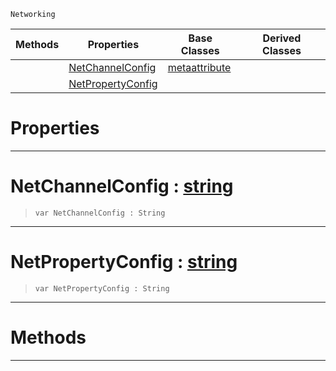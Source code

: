  `Networking`

|Methods|Properties|Base Classes|Derived Classes|
|---|---|---|---|
| |[ NetChannelConfig](https://github.com/PlasmaEngine/PlasmaDocs/blob/master/code_reference/class_reference/metanetproperty.markdown#netchannelconfig-plasma-en)|[metaattribute](https://github.com/PlasmaEngine/PlasmaDocs/blob/master/code_reference/class_reference/metaattribute.markdown)| |
| |[ NetPropertyConfig](https://github.com/PlasmaEngine/PlasmaDocs/blob/master/code_reference/class_reference/metanetproperty.markdown#netpropertyconfig-plasma-e)| | |


 #  Properties


---  
 #  NetChannelConfig : [string](https://github.com/PlasmaEngine/PlasmaDocs/blob/master/code_reference/lightning_base_types/string.markdown)

> 
> ``` lang=cpp, name=Lightning
> var NetChannelConfig : String


---  
 #  NetPropertyConfig : [string](https://github.com/PlasmaEngine/PlasmaDocs/blob/master/code_reference/lightning_base_types/string.markdown)

> 
> ``` lang=cpp, name=Lightning
> var NetPropertyConfig : String


---  
 #  Methods


---  
 

 
